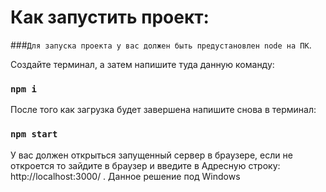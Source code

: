 # Как запустить проект:
###`Для запуска проекта у вас должен быть предустановлен node на ПК`.

Создайте терминал, а затем напишите туда данную команду:
### `npm i`
После того как загрузка будет завершена напишите снова в терминал:
### `npm start`
У вас должен открыться запущенный сервер в браузере, если не откроется то зайдите в браузер и введите в Адресную строку: http://localhost:3000/ .
Данное решение под Windows
